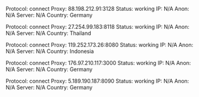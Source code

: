 Protocol: connect
Proxy: 88.198.212.91:3128
Status: working
IP: N/A
Anon: N/A
Server: N/A
Country: Germany

Protocol: connect
Proxy: 27.254.99.183:8118
Status: working
IP: N/A
Anon: N/A
Server: N/A
Country: Thailand

Protocol: connect
Proxy: 119.252.173.26:8080
Status: working
IP: N/A
Anon: N/A
Server: N/A
Country: Indonesia

Protocol: connect
Proxy: 176.97.210.117:3000
Status: working
IP: N/A
Anon: N/A
Server: N/A
Country: Germany

Protocol: connect
Proxy: 5.189.190.187:8090
Status: working
IP: N/A
Anon: N/A
Server: N/A
Country: Germany

